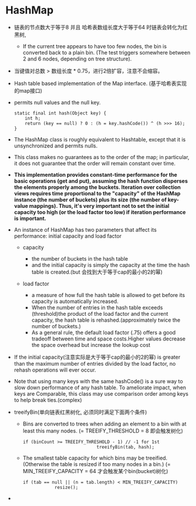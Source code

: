 # HashMap 
- 链表的节点数大于等于8 并且 哈希表数组长度大于等于64 时链表会转化为红黑树, 
    - If the current tree appears to have too few nodes, the bin is converted back to a plain bin. (The test triggers somewhere between 2 and 6 nodes, depending on tree structure).
- 当键值对总数 > 数组长度 * 0.75，进行2倍扩容，注意不会缩容。
 
- Hash table based implementation of the Map interface. (基于哈希表实现的map接口)

- permits null values and the null key.
    ```
    static final int hash(Object key) {
        int h;
        return (key == null) ? 0 : (h = key.hashCode()) ^ (h >>> 16);
    }
    ```

- The HashMap class is roughly equivalent to Hashtable, except that it is unsynchronized and permits nulls.




- This class makes no guarantees as to the order of the map; in particular, it does not guarantee that the order will remain constant over time.

- **This implementation provides constant-time performance for the basic operations (get and put), assuming the hash function disperses the elements properly among the buckets. Iteration over collection views requires time proportional to the "capacity" of the HashMap instance (the number of buckets) plus its size (the number of key-value mappings). Thus, it's very important not to set the initial capacity too high (or the load factor too low) if iteration performance is important.**

- An instance of HashMap has two parameters that affect its performance: initial capacity and load factor
    - capacity
        - the number of buckets in the hash table
        - and the initial capacity is simply the capacity at the time the hash table is created.(but 会找到大于等于cap的最小的2的幂)
        
    - load factor
        - a measure of how full the hash table is allowed to get before its capacity is automatically increased.
        - When the number of entries in the hash table exceeds (threshold)the product of the load factor and the current capacity, the hash table is rehashed.(approximately twice the number of buckets.)
        - As a general rule, the default load factor (.75) offers a good tradeoff between time and space costs.Higher values decrease the space overhead but increase the lookup cost
        
- If the initial capacity(注意实际是大于等于cap的最小的2的幂) is greater than the maximum number of entries divided by the load factor, no rehash operations will ever occur.

- Note that using many keys with the same hashCode() is a sure way to slow down performance of any hash table. To ameliorate impact, when keys are Comparable, this class may use comparison order among keys to help break ties.(complex)

- treeifyBin(单向链表红黑树化, 必须同时满足下面两个条件)
    - Bins are converted to trees when adding an element to a bin with at least this many nodes. (= TREEIFY_THRESHOLD = 8 即会触发树化)
        ```
        if (binCount >= TREEIFY_THRESHOLD - 1) // -1 for 1st
                                    treeifyBin(tab, hash);
        ```
    - The smallest table capacity for which bins may be treeified. (Otherwise the table is resized if too many nodes in a bin.) (= MIN_TREEIFY_CAPACITY = 64 才会触发某个bin(bucket)树化)
        ```
        if (tab == null || (n = tab.length) < MIN_TREEIFY_CAPACITY)
                    resize();
        ```
        
        
- 